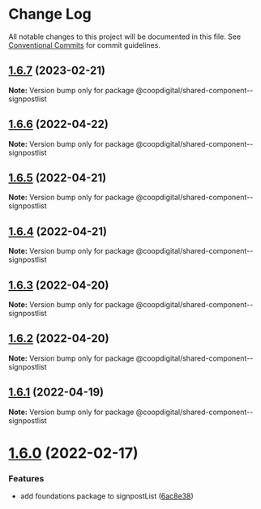 # Change Log

All notable changes to this project will be documented in this file.
See [Conventional Commits](https://conventionalcommits.org) for commit guidelines.

## [1.6.7](https://github.com/coopdigital/coop-frontend/compare/@coopdigital/shared-component--signpostlist@1.6.6...@coopdigital/shared-component--signpostlist@1.6.7) (2023-02-21)

**Note:** Version bump only for package @coopdigital/shared-component--signpostlist





## [1.6.6](https://github.com/coopdigital/coop-frontend/compare/@coopdigital/shared-component--signpostlist@1.6.5...@coopdigital/shared-component--signpostlist@1.6.6) (2022-04-22)

**Note:** Version bump only for package @coopdigital/shared-component--signpostlist





## [1.6.5](https://github.com/coopdigital/coop-frontend/compare/@coopdigital/shared-component--signpostlist@1.6.4...@coopdigital/shared-component--signpostlist@1.6.5) (2022-04-21)

**Note:** Version bump only for package @coopdigital/shared-component--signpostlist





## [1.6.4](https://github.com/coopdigital/coop-frontend/compare/@coopdigital/shared-component--signpostlist@1.6.3...@coopdigital/shared-component--signpostlist@1.6.4) (2022-04-21)

**Note:** Version bump only for package @coopdigital/shared-component--signpostlist





## [1.6.3](https://github.com/coopdigital/coop-frontend/compare/@coopdigital/shared-component--signpostlist@1.6.2...@coopdigital/shared-component--signpostlist@1.6.3) (2022-04-20)

**Note:** Version bump only for package @coopdigital/shared-component--signpostlist





## [1.6.2](https://github.com/coopdigital/coop-frontend/compare/@coopdigital/shared-component--signpostlist@1.6.1...@coopdigital/shared-component--signpostlist@1.6.2) (2022-04-20)

**Note:** Version bump only for package @coopdigital/shared-component--signpostlist





## [1.6.1](https://github.com/coopdigital/coop-frontend/compare/@coopdigital/shared-component--signpostlist@1.6.0...@coopdigital/shared-component--signpostlist@1.6.1) (2022-04-19)

**Note:** Version bump only for package @coopdigital/shared-component--signpostlist





# [1.6.0](https://github.com/coopdigital/coop-frontend/compare/@coopdigital/shared-component--signpostlist@1.5.5...@coopdigital/shared-component--signpostlist@1.6.0) (2022-02-17)


### Features

* add foundations package to signpostList ([6ac8e38](https://github.com/coopdigital/coop-frontend/commit/6ac8e38d444f329deaf67a1f7ae007661d4ea76e))
